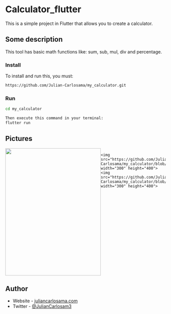 # Calculator_flutter

This is a simple project in Flutter that allows you to create a calculator.

## Some description

This tool has basic math functions like: sum, sub, mul, div and percentage.

### Install

To install and run this, you must:

```bash
https://github.com/Julian-Carlosama/my_calculator.git
````
### Run 
```bash
cd my_calculator

Then execute this command in your terminal:
flutter run
````
## Pictures
<style>
    .container_pictures {
        display: flex;
    }
</style>

<div class="container_pictures">
    <img src="https://github.com/Julian-Carlosama/my_calculator/blob/main/screens/ImageCel1.png " width="300" height="400">

    <img src="https://github.com/Julian-Carlosama/my_calculator/blob/main/screens/xsmart.png" width="300" height="400">
    <img src="https://github.com/Julian-Carlosama/my_calculator/blob/main/screens/tablet10inch.png" width="300" height="400">
</div>




## Author

- Website - [juliancarlosama.com](https://juliancarlosama.com)
- Twitter - [@JulianCarlosam3](https://www.twitter.com/JulianCarlosam3)

